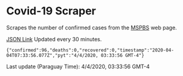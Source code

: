 # Covid-19 Scraper

Scrapes the number of confirmed cases from the [MSPBS](https://www.mspbs.gov.py/covid-19.php) web page.

[JSON Link](https://jmayalag.github.io/covid19-scrape/cases.json)
Updated every 30 minutes.
```
{"confirmed":96,"deaths":0,"recovered":0,"timestamp":"2020-04-04T07:33:56.077Z","pyt":"4/4/2020, 03:33:56 GMT-4"}
```
Last update (Paraguay Time): 4/4/2020, 03:33:56 GMT-4